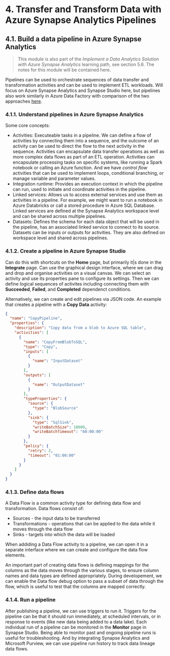 # 4. Transfer and Transform Data with Azure Synapse Analytics Pipelines

## 4.1. Build a data pipeline in Azure Synapse Analytics

> This module is also part of the *Implement a Data Analytics Solution with Azure Synapse Analytics* learning path, see section 5.6. The notes for this module will be contained here.

Pipelines can be used to orchestrate sequences of data transfer and transformation activities and can be used to implement ETL workloads. Will focus on Azure Synapse Analytics and Synapse Studio here, but pipelines also work similarly in Azure Data Factory with comparison of the two approaches [here](https://learn.microsoft.com/en-us/azure/synapse-analytics/data-integration/concepts-data-factory-differences).

### 4.1.1. Understand pipelines in Azure Synapse Analytics

Some core concepts:
- Activities: Executeable tasks in a pipeline. We can define a flow of activities by connecting them into a sequence, and the outcome of an activity can be used to direct the flow to the next activity in the sequence. Activities can encapsulate data transfer operations as well as more complex data flows as part of an ETL operation. Activities can encapsulate processing tasks on specific systems, like running a Spark notebook or calling an Azure function. And we have *control flow* activities that can be used to implement loops, conditional branching, or manage variable and parameter values.
- Integration runtime: Provides an execution context in which the pipeline can run, used to initiate and coordinate activities in the pipeline.
- Linked services: Allows us to access external services and use them as activities in a pipeline. For example, we might want to run a notebook in Azure Databricks or call a stored procedure in Azure SQL Database. Linked services are defined at the Synapse Analytics workspace level and can be shared across multiple pipelines.
- Datasets: Defines the schema for each data object that will be used in the pipeline, has an associated linked service to connect to its source. Datasets can be inputs or outputs for activities. They are also defined on workspace level and shared across pipelines.

### 4.1.2. Create a pipeline in Azure Synapse Studio

Can do this with shortcuts on the **Home** page, but primarily it|s done in the **Integrate** page. Can use the graphical design interface, where we can drag and drop and organise activities on a visual canvas. We can select an activity and use its properties pane to configure its settings. Then we can define logical sequences of activites including connecting them with **Succeeded**, **Failed**, and **Completed** dependenct conditions.

Alternatively, we can create and edit pipelines via JSON code. An example that creates a pipeline with a **Copy Data** activity:

``` JSON
{
  "name": "CopyPipeline",
  "properties": {
    "description": "Copy data from a blob to Azure SQL table",
    "activities": [
      {
        "name": "CopyFromBlobToSQL",
        "type": "Copy",
        "inputs": [
          {
            "name": "InputDataset"
          }
        ],
        "outputs": [
          {
            "name": "OutputDataset"
          }
        ],
        "typeProperties": {
          "source": {
            "type": "BlobSource"
          },
          "sink": {
            "type": "SqlSink",
            "writeBatchSize": 10000,
            "writeBatchTimeout": "60:00:00"
          }
        },
        "policy": {
          "retry": 2,
          "timeout": "01:00:00"
        }
      }
    ]
  }
}
```

### 4.1.3. Define data flows

A Data Flow is a common activity type for defining data flow and transformation. Data flows consist of:
- Sources - the input data to be transferred
- Transformations - operations that can be applied to the data while it moves through the data flow
- Sinks - targets into which the data will be loaded

When addiding a Data Flow activity to a pipeline, we can open it in a separate interface where we can create and configure the data flow elements.

An important part of creating data flows is defining mappings for the columns as the data moves through the various stages, to ensure column names and data types are defined appropriately. During developement, we can enable the Data flow debug option to pass a subset of data through the flow, which is useful to test that the columns are mapped correctly.

### 4.1.4. Run a pipeline

After publishing a pipeline, we can use triggers to run it. Triggers for the pipeline can be that it should run immediately, at scheduled intervals, or in response to events (like new data being added to a data lake). Each individual run of a pipeline can be monitored in the **Monitor** page in Synapse Studio. Being able to monitor past and ongoing pipeline runs is useful for troubleshooting. And by integrating Synapse Analytics and Microsoft Purview, we can use pipeline run history to track data lineage data flows.